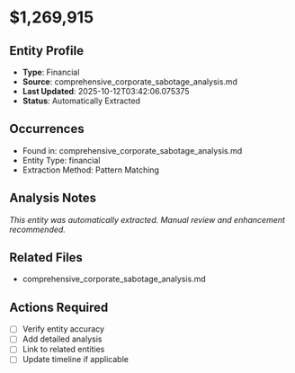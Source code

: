 # $1,269,915

## Entity Profile
- **Type**: Financial
- **Source**: comprehensive_corporate_sabotage_analysis.md
- **Last Updated**: 2025-10-12T03:42:06.075375
- **Status**: Automatically Extracted

## Occurrences
- Found in: comprehensive_corporate_sabotage_analysis.md
- Entity Type: financial
- Extraction Method: Pattern Matching

## Analysis Notes
*This entity was automatically extracted. Manual review and enhancement recommended.*

## Related Files
- comprehensive_corporate_sabotage_analysis.md

## Actions Required
- [ ] Verify entity accuracy
- [ ] Add detailed analysis
- [ ] Link to related entities
- [ ] Update timeline if applicable
